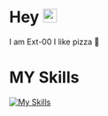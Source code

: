 # Hey <img src="https://media.giphy.com/media/hvRJCLFzcasrR4ia7z/giphy.gif" width="25px">
I am Ext-00
I like pizza 🍕

# MY Skills
[![My Skills](https://skillicons.dev/icons?i=html,css,js)](https://skillicons.dev)
